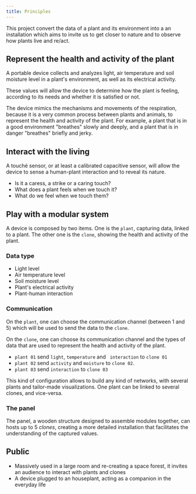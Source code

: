```yaml
---
title: Principles
---
```


This project convert the data of a plant and its environment into a an installation which aims to invite us to get closer to nature and to observe how plants live and re/act.

## Represent the health and activity of the plant

A portable device collects and analyzes light, air temperature and soil moisture level in a plant's environment, as well as its electrical activity.

These values will allow the device to determine how the plant is feeling, according to its needs and whether it is satisfied or not.

The device mimics the mechanisms and movements of the respiration, because it is a very common process between plants and animals, to represent the health and activity of the plant. For example, a plant that is in a good environment "breathes" slowly and deeply, and a plant that is in danger "breathes" briefly and jerky.

## Interact with the living

A touché sensor, or at least a calibrated capacitive sensor, will allow the device to sense a human-plant interaction and to reveal its nature.

- Is it a caress, a strike or a caring touch?
- What does a plant feels when we touch it?
- What do we feel when we touch them?


## Play with a modular system

A device is composed by two items. One is the `plant`, capturing data, linked to a plant. The other one is the `clone`, showing the health and activity of the plant.

### Data type

- Light level
- Air temperature level
- Soil moisture level
- Plant's electrical activity
- Plant-human interaction

### Communication

On the `plant`, one can choose the communication channel (between 1 and 5) which will be used to send the data to the `clone`.

On the `clone`, one can choose its communication channel and the types of data that are used to represent the health and activity of the plant.

- `plant 01` send `light`, `temperature` and ` interaction` to  `clone 01`
- `plant 02` send `activity` and `moisture` to `clone 02`.
- `plant 03` send `interaction` to `clone 03`

This kind of configuration allows to build any kind of networks, with several plants and tailor-made visualizations. One plant can be linked to several clones, and vice-versa.

### The panel

The panel, a wooden structure designed to assemble modules together, can hosts up to 5 *clones*, creating a more detailed installation that facilitates the understanding of the captured values.

## Public

- Massively used in a large room and re-creating a space forest, it invites an audience to interact with plants and clones
- A device plugged to an houseplant, acting as a companion in the everyday life
